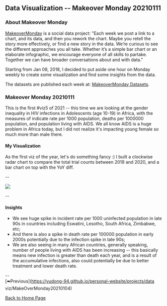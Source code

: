 <head>
  <!-- Global site tag (gtag.js) - Google Analytics -->
<script async src="https://www.googletagmanager.com/gtag/js?id=UA-112502179-1"></script>
<script>
  window.dataLayer = window.dataLayer || [];
  function gtag(){dataLayer.push(arguments);}
  gtag('js', new Date());

  gtag('config', 'UA-112502179-1');
</script>
</head>


## Data Visualization -- Makeover Monday 20210111

### About Makeover Monday

[MakeoverMonday](http://www.makeovermonday.co.uk/) is a social data project:
"Each week we post a link to a chart, and its data, and then you rework the chart.
Maybe you retell the story more effectively, or find a new story in the data.
We’re curious to see the different approaches you all take. Whether it’s a simple bar chart or an elaborate infographic, we encourage everyone of all skills to partake.
Together we can have broader conversations about and with data."

Starting from Jan 08, 2018, I decided to put aside one hour on Monday weekly to create some visualization and find some insights from the data.

The datasets are published each week at: [MakeoverMonday Datasets](http://www.makeovermonday.co.uk/data/).

### Makeover Monday 20210111

This is the first #viz5 of 2021 -- this time we are looking at the gender inequality in HIV infections in Adolescents (age 10-19) in Africa, with the measures of indicate rate per 1000 population, deaths per 1000000 population, and population living with AIDS. We all know AIDS is a huge problem in Africa today, but I did not realize it's impacting young female so much more than male there.  

#### My Visualization

As the first viz of the year, let's do something fancy :) I built a clockwise radar chart to compare the total trial counts between 2019 and 2020, and a bar chart on top with the YoY diff.  

--  
<div class='tableauPlaceholder' id='viz1610425000124' style='position: relative'>
<noscript><a href='#'>
  <img alt=' ' src='https:&#47;&#47;public.tableau.com&#47;static&#47;images&#47;Ma&#47;MakeOverMonday20210111GnederInequalityinHIVInfectionsinAdolescentsinAfrica&#47;GnederInequalityinHIVInfectionsinAdolescentsinAfrica&#47;1_rss.png' style='border: none' />
</a></noscript>
<object class='tableauViz'  style='display:none;'>
  <param name='host_url' value='https%3A%2F%2Fpublic.tableau.com%2F' /> 
  <param name='embed_code_version' value='3' />
  <param name='path' value='views&#47;MakeOverMonday20210111GnederInequalityinHIVInfectionsinAdolescentsinAfrica&#47;GnederInequalityinHIVInfectionsinAdolescentsinAfrica?:language=en&amp;:embed=y&amp;:display_count=y&amp;publish=yes' />
  <param name='toolbar' value='yes' />
  <param name='static_image' value='https:&#47;&#47;public.tableau.com&#47;static&#47;images&#47;Ma&#47;MakeOverMonday20210111GnederInequalityinHIVInfectionsinAdolescentsinAfrica&#47;GnederInequalityinHIVInfectionsinAdolescentsinAfrica&#47;1.png' />
  <param name='animate_transition' value='yes' />
  <param name='display_static_image' value='yes' />
  <param name='display_spinner' value='yes' />
  <param name='display_overlay' value='yes' />
  <param name='display_count' value='yes' />
  <param name='language' value='en' />
  <param name='filter' value='publish=yes' />
</object></div>             
<script type='text/javascript'>          
  var divElement = document.getElementById('viz1610425000124');   
  var vizElement = divElement.getElementsByTagName('object')[0];            
  if ( divElement.offsetWidth > 800 ) { vizElement.style.width='600px';vizElement.style.height='827px';} else if ( divElement.offsetWidth > 500 ) { vizElement.style.width='600px';vizElement.style.height='827px';} else { vizElement.style.width='100%';vizElement.style.height='1077px';}    
  var scriptElement = document.createElement('script');            
  scriptElement.src = 'https://public.tableau.com/javascripts/api/viz_v1.js';    
  vizElement.parentNode.insertBefore(scriptElement, vizElement);          
</script>
  
--  

#### Insights
* We see huge spike in incident rate per 1000 uninfected population in late 90s in countries including Eswatini, Lesotho, South Africa, Zimbabwe, etc;  
* And there is also a spike in death rate per 100000 population in early 2000s potentially due to the infection spike in late 90s;  
* We are also seeing in many African countries, generally speaking, number of people living with AIDS has been increasing -- this basically means new infection is greater than death each year, and is a result of the accumulative infections, also could potentially be due to better treatment and lower death rate.  

--  
[⬅️Previous](https://yudong-94.github.io/personal-website/projects/data viz/MakeOverMonday20210104)  

[Back to Home Page](https://yudong-94.github.io/personal-website/)
